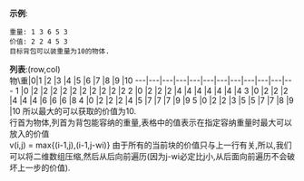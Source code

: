 **示例**:  
```
重量: 1 3 6 5 3
价值: 2 2 4 5 3
目标背包可以装重量为10的物体.  
```
**列表**:(row,col)  
物\重|0|1  |2  |3  |4  |5  |6  |7  |8  |9  |10
---|---|---|---|---|---|---|---|---|---|---|---
1  |0  |2  |2  |2  |2  |2  |2  |2  |2  |2  |2
2  |0  |2  |2  |2  |4  |4  |4  |4  |4  |4  |4
3  |0  |2  |2  |2  |4  |4  |4  |6  |6  |6  |8
4  |0  |2  |2  |2  |4  |5  |7  |7  |7  |9  |9
5  |0  |2  |2  |3  |5  |5  |7  |7  |8  |9  |10
所以最大的可以获取的价值为10.  
行首为物体,列首为背包能容纳的重量,表格中的值表示在指定容纳重量时最大可以放入的价值  
v(i,j) = max{(i-1,j),(i-1,j-wi)}
由于所有的当前块的价值只与上一行有关,所以,我们可以将二维数组压缩,然后从后向前遍历(因为j-wi必定比j小,从后面向前遍历不会破坏上一步的价值).  
